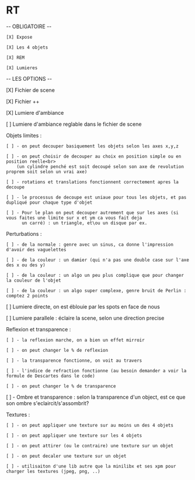 # RT

-- OBLIGATOIRE --

    [X] Expose

    [X] Les 4 objets

    [X] REM

    [X] Lumieres


-- LES OPTIONS --

   [X] Fichier de scene

   [X] Fichier ++

   [X] Lumiere d'ambiance
   
   [ ] Lumiere d'ambiance reglable dans le fichier de scene

   Objets limites :
    
    [ ] - on peut decouper basiquement les objets selon les axes x,y,z
    
    [ ] - on peut choisir de decouper au choix en position simple ou en position reelle<br>
        (un cylindre penché est soit decoupé selon son axe de revolution proprem soit selon un vrai axe)
          
    [ ] - rotations et translations fonctionnent correctement apres la decoupe
    
    [ ] - le processus de decoupe est uniaue pour tous les objets, et pas dupliqué pour chaque type d'objet
    
    [ ] - Pour le plan on peut decouper autrement que sur les axes (si vous faites une limite sur x et ym ca vous fait deja
          un carré) : un triangle, et\ou un disque par ex.
          
   Perturbations :
    
    [ ] - de la normale : genre avec un sinus, ca donne l'impression d'avoir des vaguelettes
    
    [ ] - de la couleur : un damier (qui n'a pas une double case sur l'axe des x ou des y)
    
    [ ] - de la couleur : un algo un peu plus complique que pour changer la couleur de l'objet
    
    [ ] - de la couleur : un algo super complexe, genre bruit de Perlin : comptez 2 points
    
[ ] Lumiere directe, on est éblouie par les spots en face de nous

[ ] Lumiere parallele : éclaire la scene, selon une direction precise

   Reflexion et transparence :
    
    [ ] - la reflexion marche, on a bien un effet mirroir
    
    [ ] - on peut changer le % de reflexion
    
    [ ] - la transparence fonctionne, on voit au travers
    
    [ ] - l'indice de refraction fonctionne (au besoin demander a voir la formule de Descartes dans le code)
    
    [ ] - on peut changer le % de transparence
    
[ ] - Ombre et transparence : selon la transparence d'un object, est ce que son ombre s'eclaircit/s'assombrit?

   Textures :
    
    [ ] - on peut appliquer une texture sur au moins un des 4 objets
    
    [ ] - on peut appliquer une texture sur les 4 objets
    
    [ ] - on peut attirer (ou le contraire) une texture sur un objet
    
    [ ] - on peut decaler une texture sur un objet
   
    [ ] - utilisaiton d'une lib autre que la minilibx et ses xpm pour charger les textures (jpeg, png, ..)
    
    
